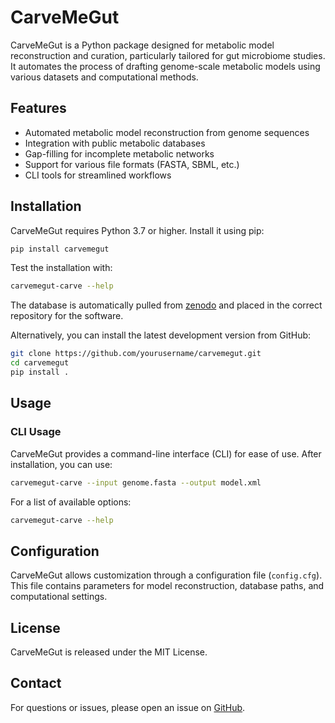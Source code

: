 # CarveMeGut

CarveMeGut is a Python package designed for metabolic model reconstruction 
and curation, particularly tailored for gut microbiome studies. It 
automates the process of drafting genome-scale 
metabolic models using various datasets and computational methods.

## Features
- Automated metabolic model reconstruction from genome sequences
- Integration with public metabolic databases
- Gap-filling for incomplete metabolic networks
- Support for various file formats (FASTA, SBML, etc.)
- CLI tools for streamlined workflows

## Installation

CarveMeGut requires Python 3.7 or higher. Install it using pip:

```sh
pip install carvemegut
```
Test the installation with:
```sh
carvemegut-carve --help
```
The database is automatically pulled from [zenodo](https://zenodo.org/records/14882984) and placed in the correct repository for the software. 


Alternatively, you can install the latest development version from GitHub:
```sh
git clone https://github.com/yourusername/carvemegut.git
cd carvemegut
pip install .
```


## Usage

### CLI Usage

CarveMeGut provides a command-line interface (CLI) for ease of use. After 
installation, you can use:

```sh
carvemegut-carve --input genome.fasta --output model.xml
```

For a list of available options:
```sh
carvemegut-carve --help
```

## Configuration

CarveMeGut allows customization through a configuration file 
(`config.cfg`). This file contains parameters for model reconstruction, 
database paths, and computational settings.

## License

CarveMeGut is released under the MIT License.

## Contact
For questions or issues, please open an issue on 
[GitHub](https://github.com/yourusername/carvemegut/issues).


